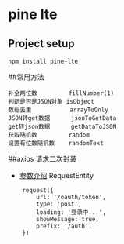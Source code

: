 # pine lte

## Project setup

```
npm install pine-lte
```

##常用方法

```
补全两位数         fillNumber(1)
判断是否是JSON对象 isObject
数组去重           arrayToOnly
JSON转get数据      jsonToGetData
get转json数据      getDataToJSON
获取随机数         random
设置有位数随机数    randomText
```

##axios 请求二次封装
* [参数介绍](./src/entity.ts)
RequestEntity
```
    request({
        url: '/oauth/token',
        type: 'post',
        loading: '登录中...',
        showMessage: true,
        prefix: '/auth',
    })
```
